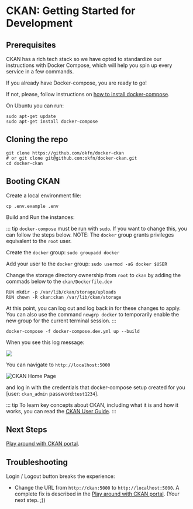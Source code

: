 # CKAN: Getting Started for Development

## Prerequisites

CKAN has a rich tech stack so we have opted to standardize our instructions with Docker Compose, which will help you spin up every service in a few commands.

If you already have Docker-compose, you are ready to go!

If not, please, follow instructions on [how to install docker-compose](https://docs.docker.com/compose/install/).

On Ubuntu you can run:

```
sudo apt-get update
sudo apt-get install docker-compose
```

## Cloning the repo

```
git clone https://github.com/okfn/docker-ckan
# or git clone git@github.com:okfn/docker-ckan.git
cd docker-ckan
```

## Booting CKAN

Create a local environment file:

```
cp .env.example .env
```

Build and Run the instances:

::: tip
`docker-compose` must be run with `sudo`. If you want to change this, you can follow the steps below. NOTE: The `docker` group grants privileges equivalent to the `root` user.  

Create the `docker` group: `sudo groupadd docker`  

Add your user to the `docker` group: `sudo usermod -aG docker $USER`  

Change the storage directory ownership from `root` to `ckan` by adding the commads below to the `ckan/Dockerfile.dev`

```
RUN mkdir -p /var/lib/ckan/storage/uploads
RUN chown -R ckan:ckan /var/lib/ckan/storage
```

At this point, you can log out and log back in for these changes to apply. You can also use the command `newgrp docker` to temporarily enable the new group for the current terminal session.
:::

```
docker-compose -f docker-compose.dev.yml up --build
```

When you see this log message:

![](https://i.imgur.com/WUIiNRt.png)

You can navigate to `http://localhost:5000`

![CKAN Home Page](https://i.imgur.com/T5LWo8A.png)

and log in with the credentials that docker-compose setup created for you [user: `ckan_admin` password:`test1234`].

::: tip
To learn key concepts about CKAN, including what it is and how it works, you can read the [CKAN User Guide](https://docs.ckan.org/en/2.8/user-guide.html).
:::

## Next Steps

[Play around with CKAN portal](/docs/dms/ckan/play-around).

## Troubleshooting

Login / Logout button breaks the experience:

- Change the URL from `http://ckan:5000` to `http://localhost:5000`. A complete fix is described in the [Play around with CKAN portal](/docs/dms/ckan/play-around). (Your next step. ;))
